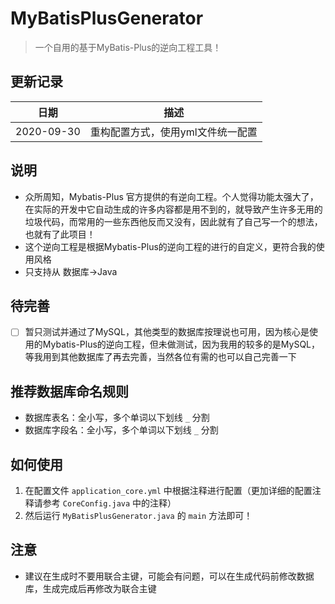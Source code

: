 # MyBatisPlusGenerator

> 一个自用的基于MyBatis-Plus的逆向工程工具！

## 更新记录

| 日期       | 描述                              |
| ---------- | --------------------------------- |
| 2020-09-30 | 重构配置方式，使用yml文件统一配置 |



## 说明

* 众所周知，Mybatis-Plus 官方提供的有逆向工程。个人觉得功能太强大了，在实际的开发中它自动生成的许多内容都是用不到的，就导致产生许多无用的垃圾代码，而常用的一些东西他反而又没有，因此就有了自己写一个的想法，也就有了此项目！
* 这个逆向工程是根据Mybatis-Plus的逆向工程的进行的自定义，更符合我的使用风格
* 只支持从 数据库->Java



## 待完善

- [ ] 暂只测试并通过了MySQL，其他类型的数据库按理说也可用，因为核心是使用的Mybatis-Plus的逆向工程，但未做测试，因为我用的较多的是MySQL，等我用到其他数据库了再去完善，当然各位有需的也可以自己完善一下



## 推荐数据库命名规则

* 数据库表名：全小写，多个单词以下划线 ```_``` 分割
* 数据库字段名：全小写，多个单词以下划线 ```_``` 分割



## 如何使用

1. 在配置文件 ```application_core.yml``` 中根据注释进行配置（更加详细的配置注释请参考 ```CoreConfig.java``` 中的注释）
2. 然后运行 ```MyBatisPlusGenerator.java``` 的 ```main``` 方法即可！



## 注意

* 建议在生成时不要用联合主键，可能会有问题，可以在生成代码前修改数据库，生成完成后再修改为联合主键

